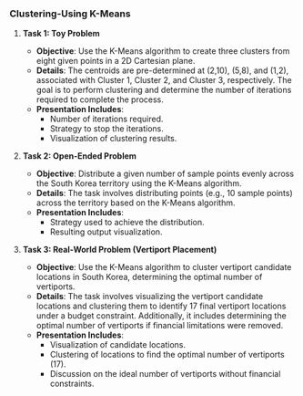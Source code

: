 

### **Clustering-Using K-Means**

1. **Task 1: Toy Problem**
   - **Objective**: Use the K-Means algorithm to create three clusters from eight given points in a 2D Cartesian plane.
   - **Details**: The centroids are pre-determined at (2,10), (5,8), and (1,2), associated with Cluster 1, Cluster 2, and Cluster 3, respectively. The goal is to perform clustering and determine the number of iterations required to complete the process.
   - **Presentation Includes**:
     - Number of iterations required.
     - Strategy to stop the iterations.
     - Visualization of clustering results.

2. **Task 2: Open-Ended Problem**
   - **Objective**: Distribute a given number of sample points evenly across the South Korea territory using the K-Means algorithm.
   - **Details**: The task involves distributing points (e.g., 10 sample points) across the territory based on the K-Means algorithm.
   - **Presentation Includes**:
     - Strategy used to achieve the distribution.
     - Resulting output visualization.

3. **Task 3: Real-World Problem (Vertiport Placement)**
   - **Objective**: Use the K-Means algorithm to cluster vertiport candidate locations in South Korea, determining the optimal number of vertiports.
   - **Details**: The task involves visualizing the vertiport candidate locations and clustering them to identify 17 final vertiport locations under a budget constraint. Additionally, it includes determining the optimal number of vertiports if financial limitations were removed.
   - **Presentation Includes**:
     - Visualization of candidate locations.
     - Clustering of locations to find the optimal number of vertiports (17).
     - Discussion on the ideal number of vertiports without financial constraints.


